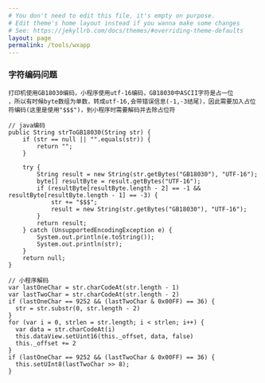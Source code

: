 ```yaml
---
# You don't need to edit this file, it's empty on purpose.
# Edit theme's home layout instead if you wanna make some changes
# See: https://jekyllrb.com/docs/themes/#overriding-theme-defaults
layout: page
permalink: /tools/wxapp
---
```


### 字符编码问题
    打印机使用GB18030编码，小程序使用utf-16编码，GB18030中ASCII字符是占一位
    ，所以有时候byte数组为单数，转成utf-16,会带错误信息(-1,-3结尾)，因此需要加入占位
    符编码(这里是使用"$$$")，到小程序时需要解码并去除占位符

    // java编码
    public String strToGB18030(String str) {
		if (str == null || "".equals(str)) {
			return "";
		}

		try {
			String result = new String(str.getBytes("GB18030"), "UTF-16");
			byte[] resultByte = result.getBytes("UTF-16");
			if (resultByte[resultByte.length - 2] == -1 && resultByte[resultByte.length - 1] == -3) {
				str += "$$$";
				result = new String(str.getBytes("GB18030"), "UTF-16");
			}
			return result;
		} catch (UnsupportedEncodingException e) {
			System.out.println(e.toString());
			System.out.println(str);
		}
		return null;
	}

    // 小程序解码
    var lastOneChar = str.charCodeAt(str.length - 1)
    var lastTwoChar = str.charCodeAt(str.length - 2)
    if (lastOneChar == 9252 && (lastTwoChar & 0x00FF) == 36) {
      str = str.substr(0, str.length - 2)
    }
    for (var i = 0, strlen = str.length; i < strlen; i++) {
      var data = str.charCodeAt(i)
      this.dataView.setUint16(this._offset, data, false)
      this._offset += 2
    }
    if (lastOneChar == 9252 && (lastTwoChar & 0x00FF) == 36) {
      this.setUInt8(lastTwoChar >> 8);
    }

